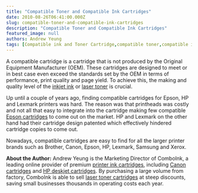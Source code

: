 ```yaml
---
title: "Compatible Toner and Compatible Ink Cartridges"
date: 2010-08-26T06:41:00.000Z
slug: compatible-toner-and-compatible-ink-cartridges
description: "Compatible Toner and Compatible Ink Cartridges"
featured_image: null
authors: Andrew Yeung
tags: [Compatible ink and Toner Cartridge,compatible toner,compatible ink cartridges]
---
```


A compatible cartridge is a cartridge that is not produced by the Original Equipment Manufacturer (OEM). These cartridges are designed to meet or in best case even exceed the standards set by the OEM in terms of performance, print quality and page yield. To achieve this, the making and quality level of the [inkjet ink](https://www.comboink.com/) or [laser toner](https://www.comboink.com/) is crucial.

Up until a couple of years ago, finding compatible cartridges for Epson, HP and Lexmark printers was hard. The reason was that printheads was costly and not all that easy to integrate into the cartridge making few compatible [Epson cartridges](https://www.comboink.com/epson-cartridges) to come out on the market. HP and Lexmark on the other hand had their cartridge design patented which effectively hindered cartridge copies to come out.

Nowadays, compatible cartridges are easy to find for all the larger printer brands such as Brother, Canon, Epson, HP, Lexmark, Samsung and Xerox.

**About the Author:** Andrew Yeung is the Marketing Director of ComboInk, a leading online provider of premium [printer ink cartridges](https://www.comboink.com/), including [Canon cartridges](https://www.comboink.com/canon-printer-ink-cartridges) and [HP deskjet cartridges](https://www.comboink.com/hp-compatible-toner-cartridge). By purchasing a large volume from factory, ComboInk is able to sell [laser toner cartridges](https://www.comboink.com/) at steep discounts, saving small businesses thousands in operating costs each year.